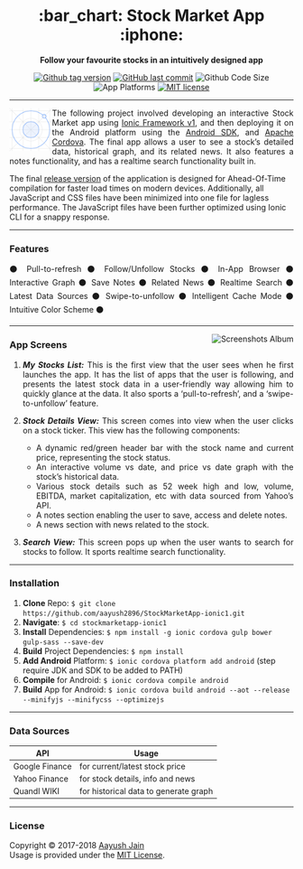<div align="center">
<h1>:bar_chart: Stock Market App :iphone:</h1>

**Follow your favourite stocks in an intuitively designed app**

[![Github tag version](https://img.shields.io/github/tag/aayush2896/StockMarketApp-ionic1.svg?label=version)](https://github.com/aayush2896/StockMarketApp-ionic1/releases) [![GitHub last commit](https://img.shields.io/github/last-commit/aayush2896/StockMarketApp-ionic1.svg)](https://github.com/aayush2896/StockMarketApp-ionic1/commits/master) ![Github Code Size](https://img.shields.io/github/languages/code-size/aayush2896/StockMarketApp-ionic1.svg) ![App Platforms](https://img.shields.io/badge/Platforms-%20Android%20|%20iOS%20-black.svg?colorB=000000) [![MIT license](https://img.shields.io/badge/License-MIT-blue.svg)](https://aayush.mit-license.org/2017-2018)<br>

</div>

----

<img src="/resources/android/icon/drawable-xxxhdpi-icon.png" alt="App Icon" align="left" width="15%"><p align="justify">
The following project involved developing an interactive Stock Market app using [Ionic Framework v1](https://ionicframework.com/docs/v1), and then deploying it on the Android platform using the [Android SDK](https://developer.android.com/studio), and [Apache Cordova](https://cordova.apache.org). The final app allows a user to see a stock’s detailed data, historical graph, and its related news. It also features a notes functionality, and has a realtime search functionality built in.

The final [release version](https://github.com/aayush2896/StockMarketApp-ionic1/releases/download/v1.0.0/StocksApp-signed.apk) of the application is designed for Ahead-Of-Time compilation for faster load times on modern devices. Additionally, all JavaScript and CSS files have been minimized into one file for lagless performance. The JavaScript files have been further optimized using Ionic CLI for a snappy response. 
</p>

----

### Features

<div align="justify">

⚫ Pull-to-refresh ⚫ Follow/Unfollow Stocks ⚫ In-App Browser ⚫ Interactive Graph ⚫ Save Notes ⚫ Related News ⚫ Realtime Search ⚫ Latest Data Sources ⚫ Swipe-to-unfollow ⚫ Intelligent Cache Mode ⚫ Intuitive Color Scheme ⚫

</div>

----

<a href="https://imgur.com/a/Xoe1Y55"><img src="https://media.giphy.com/media/QMZqbJVI2jWsrhLQaC/giphy.gif" align="right" alt="Screenshots Album"></a>

### App Screens

<div align="justify">

1.  ***My Stocks List:*** This is the first view that the user sees when he first launches the app. It has the list of apps that the user is following, and presents the latest stock data in a user-friendly way allowing him to quickly glance at the data. It also sports a ‘pull-to-refresh’, and a ‘swipe-to-unfollow’ feature. 

2.	***Stock Details View:*** This screen comes into view when the user clicks on a stock ticker. This view has the following components:
    * A dynamic red/green header bar with the stock name and current price, representing the stock status. 
    * An interactive volume vs date, and price vs date graph with the stock’s historical data. 
    * Various stock details such as 52 week high and low, volume, EBITDA, market capitalization, etc with data sourced from Yahoo’s API.
    * A notes section enabling the user to save, access and delete notes.
    * A news section with news related to the stock.
    
3.	***Search View:*** This screen pops up when the user wants to search for stocks to follow. It sports realtime search functionality.

</div>

----

### Installation

1. **Clone** Repo: `$ git clone https://github.com/aayush2896/StockMarketApp-ionic1.git`
2. **Navigate**: `$ cd stockmarketapp-ionic1`
3. **Install** Dependencies: `$ npm install -g ionic cordova gulp bower gulp-sass --save-dev`
4. **Build** Project Dependencies: `$ npm install`
5. **Add Android** Platform: `$ ionic cordova platform add android` (step require JDK and SDK to be added to PATH)
6. **Compile** for Android: `$ ionic cordova compile android`
7. **Build** App for Android: `$ ionic cordova build android --aot --release --minifyjs --minifycss --optimizejs`

-----

### Data Sources

**API** | **Usage**
----|----
Google Finance | for current/latest stock price
Yahoo Finance | for stock details, info and news
Quandl WIKI | for historical data to generate graph

----

### License 
Copyright © 2017-2018 [Aayush Jain](https://keybase.io/aayushjain)<br>
Usage is provided under the [MIT License](https://aayush.mit-license.org/2017-2018).
